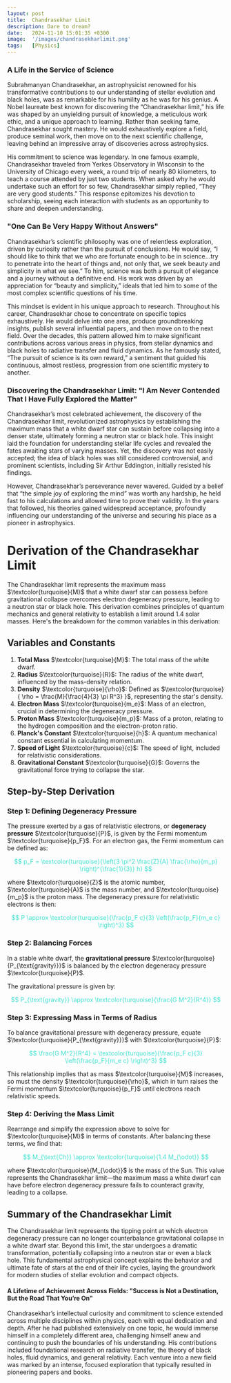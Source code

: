 ```yaml
---
layout: post
title:  Chandrasekhar Limit
description: Dare to dream?
date:   2024-11-10 15:01:35 +0300
image:  '/images/chandrasekharlimit.png'
tags:   [Physics]
---
```


### A Life in the Service of Science

Subrahmanyan Chandrasekhar, an astrophysicist renowned for his transformative contributions to our understanding of stellar evolution and black holes, was as remarkable for his humility as he was for his genius. A Nobel laureate best known for discovering the “Chandrasekhar limit,” his life was shaped by an unyielding pursuit of knowledge, a meticulous work ethic, and a unique approach to learning. Rather than seeking fame, Chandrasekhar sought mastery. He would exhaustively explore a field, produce seminal work, then move on to the next scientific challenge, leaving behind an impressive array of discoveries across astrophysics.

His commitment to science was legendary. In one famous example, Chandrasekhar traveled from Yerkes Observatory in Wisconsin to the University of Chicago every week, a round trip of nearly 80 kilometers, to teach a course attended by just two students. When asked why he would undertake such an effort for so few, Chandrasekhar simply replied, “They are very good students.” This response epitomizes his devotion to scholarship, seeing each interaction with students as an opportunity to share and deepen understanding.

### "One Can Be Very Happy Without Answers"

Chandrasekhar’s scientific philosophy was one of relentless exploration, driven by curiosity rather than the pursuit of conclusions. He would say, “I should like to think that we who are fortunate enough to be in science…try to penetrate into the heart of things and, not only that, we seek beauty and simplicity in what we see.” To him, science was both a pursuit of elegance and a journey without a definitive end. His work was driven by an appreciation for “beauty and simplicity,” ideals that led him to some of the most complex scientific questions of his time.

This mindset is evident in his unique approach to research. Throughout his career, Chandrasekhar chose to concentrate on specific topics exhaustively. He would delve into one area, produce groundbreaking insights, publish several influential papers, and then move on to the next field. Over the decades, this pattern allowed him to make significant contributions across various areas in physics, from stellar dynamics and black holes to radiative transfer and fluid dynamics. As he famously stated, “The pursuit of science is its own reward,” a sentiment that guided his continuous, almost restless, progression from one scientific mystery to another.

### Discovering the Chandrasekhar Limit: "I Am Never Contended That I Have Fully Explored the Matter"

Chandrasekhar’s most celebrated achievement, the discovery of the Chandrasekhar limit, revolutionized astrophysics by establishing the maximum mass that a white dwarf star can sustain before collapsing into a denser state, ultimately forming a neutron star or black hole. This insight laid the foundation for understanding stellar life cycles and revealed the fates awaiting stars of varying masses. Yet, the discovery was not easily accepted; the idea of black holes was still considered controversial, and prominent scientists, including Sir Arthur Eddington, initially resisted his findings.

However, Chandrasekhar’s perseverance never wavered. Guided by a belief that “the simple joy of exploring the mind” was worth any hardship, he held fast to his calculations and allowed time to prove their validity. In the years that followed, his theories gained widespread acceptance, profoundly influencing our understanding of the universe and securing his place as a pioneer in astrophysics.


<script type="text/javascript">
MathJax = {
  tex: {
    inlineMath: [['$', '$'], ['\\(', '\\)']],
    displayMath: [['$$', '$$'], ['\\[', '\\]']]
  }
};
</script>
<script type="text/javascript" async
  src="https://cdn.jsdelivr.net/npm/mathjax@3/es5/tex-mml-chtml.js">
</script>

# Derivation of the Chandrasekhar Limit

The Chandrasekhar limit represents the maximum mass $\textcolor{turquoise}{M}$ that a white dwarf star can possess before gravitational collapse overcomes electron degeneracy pressure, leading to a neutron star or black hole. This derivation combines principles of quantum mechanics and general relativity to establish a limit around 1.4 solar masses. Here's the breakdown for the common variables in this derivation:


## Variables and Constants

1. **Total Mass** $\textcolor{turquoise}{M}$: The total mass of the white dwarf.
2. **Radius** $\textcolor{turquoise}{R}$: The radius of the white dwarf, influenced by the mass-density relation.
3. **Density** $\textcolor{turquoise}{\rho}$: Defined as $\textcolor{turquoise}{ \rho = \frac{M}{\frac{4}{3} \pi R^3} }$, representing the star's density.
4. **Electron Mass** $\textcolor{turquoise}{m_e}$: Mass of an electron, crucial in determining the degeneracy pressure.
5. **Proton Mass** $\textcolor{turquoise}{m_p}$: Mass of a proton, relating to the hydrogen composition and the electron-proton ratio.
6. **Planck's Constant** $\textcolor{turquoise}{h}$: A quantum mechanical constant essential in calculating momentum.
7. **Speed of Light** $\textcolor{turquoise}{c}$: The speed of light, included for relativistic considerations.
8. **Gravitational Constant** $\textcolor{turquoise}{G}$: Governs the gravitational force trying to collapse the star.

## Step-by-Step Derivation

### Step 1: Defining Degeneracy Pressure

The pressure exerted by a gas of relativistic electrons, or **degeneracy pressure** $\textcolor{turquoise}{P}$, is given by the Fermi momentum $\textcolor{turquoise}{p_F}$. For an electron gas, the Fermi momentum can be defined as:

<p style="color:turquoise" align="center"> 
$$
p_F = \textcolor{turquoise}{\left(3 \pi^2 \frac{Z}{A} \frac{\rho}{m_p} \right)^{\frac{1}{3}} h}
$$
</p>

where $\textcolor{turquoise}{Z}$ is the atomic number, $\textcolor{turquoise}{A}$ is the mass number, and $\textcolor{turquoise}{m_p}$ is the proton mass. The degeneracy pressure for relativistic electrons is then:

<p style="color:turquoise" align="center"> 
$$
P \approx \textcolor{turquoise}{\frac{p_F c}{3} \left(\frac{p_F}{m_e c} \right)^3}
$$
</p>

### Step 2: Balancing Forces

In a stable white dwarf, the **gravitational pressure** $\textcolor{turquoise}{P_{\text{gravity}}}$ is balanced by the electron degeneracy pressure $\textcolor{turquoise}{P}$.

The gravitational pressure is given by:

<p style="color:turquoise" align="center"> 
$$
P_{\text{gravity}} \approx \textcolor{turquoise}{\frac{G M^2}{R^4}}
$$
</p>

### Step 3: Expressing Mass in Terms of Radius

To balance gravitational pressure with degeneracy pressure, equate $\textcolor{turquoise}{P_{\text{gravity}}}$ with $\textcolor{turquoise}{P}$:

<p style="color:turquoise" align="center"> 
$$
\frac{G M^2}{R^4} = \textcolor{turquoise}{\frac{p_F c}{3} \left(\frac{p_F}{m_e c} \right)^3}
$$
</p>

This relationship implies that as mass $\textcolor{turquoise}{M}$ increases, so must the density $\textcolor{turquoise}{\rho}$, which in turn raises the Fermi momentum $\textcolor{turquoise}{p_F}$ until electrons reach relativistic speeds. 

### Step 4: Deriving the Mass Limit

Rearrange and simplify the expression above to solve for $\textcolor{turquoise}{M}$ in terms of constants. After balancing these terms, we find that:

<p style="color:turquoise" align="center"> 
$$
M_{\text{Ch}} \approx \textcolor{turquoise}{1.4 M_{\odot}}
$$
</p>

where $\textcolor{turquoise}{M_{\odot}}$ is the mass of the Sun. This value represents the Chandrasekhar limit—the maximum mass a white dwarf can have before electron degeneracy pressure fails to counteract gravity, leading to a collapse.

## Summary of the Chandrasekhar Limit

The Chandrasekhar limit represents the tipping point at which electron degeneracy pressure can no longer counterbalance gravitational collapse in a white dwarf star. Beyond this limit, the star undergoes a dramatic transformation, potentially collapsing into a neutron star or even a black hole. This fundamental astrophysical concept explains the behavior and ultimate fate of stars at the end of their life cycles, laying the groundwork for modern studies of stellar evolution and compact objects.


#### A Lifetime of Achievement Across Fields: "Success is Not a Destination, But the Road That You’re On"

Chandrasekhar’s intellectual curiosity and commitment to science extended across multiple disciplines within physics, each with equal dedication and depth. After he had published extensively on one topic, he would immerse himself in a completely different area, challenging himself anew and continuing to push the boundaries of his understanding. His contributions included foundational research on radiative transfer, the theory of black holes, fluid dynamics, and general relativity. Each venture into a new field was marked by an intense, focused exploration that typically resulted in pioneering papers and books. 
